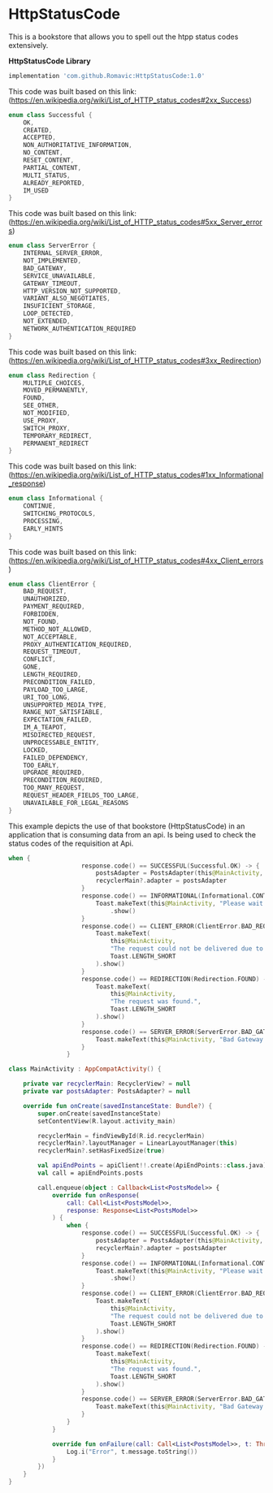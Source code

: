 # HttpStatusCode
This is a bookstore that allows you to spell out the htpp status codes extensively.

**HttpStatusCode Library**

```Groovy
implementation 'com.github.Romavic:HttpStatusCode:1.0'
```

This code was built based on this link:(https://en.wikipedia.org/wiki/List_of_HTTP_status_codes#2xx_Success)

```Kotlin
enum class Successful {
    OK, 
    CREATED, 
    ACCEPTED, 
    NON_AUTHORITATIVE_INFORMATION, 
    NO_CONTENT, 
    RESET_CONTENT, 
    PARTIAL_CONTENT, 
    MULTI_STATUS, 
    ALREADY_REPORTED, 
    IM_USED
}
```
This code was built based on this link:(https://en.wikipedia.org/wiki/List_of_HTTP_status_codes#5xx_Server_errors)

```Kotlin
enum class ServerError {
    INTERNAL_SERVER_ERROR, 
    NOT_IMPLEMENTED, 
    BAD_GATEWAY, 
    SERVICE_UNAVAILABLE, 
    GATEWAY_TIMEOUT, 
    HTTP_VERSION_NOT_SUPPORTED, 
    VARIANT_ALSO_NEGOTIATES, 
    INSUFICIENT_STORAGE, 
    LOOP_DETECTED, 
    NOT_EXTENDED, 
    NETWORK_AUTHENTICATION_REQUIRED
}
```
This code was built based on this link:(https://en.wikipedia.org/wiki/List_of_HTTP_status_codes#3xx_Redirection)

```Kotlin
enum class Redirection {
    MULTIPLE_CHOICES, 
    MOVED_PERMANENTLY, 
    FOUND, 
    SEE_OTHER, 
    NOT_MODIFIED, 
    USE_PROXY, 
    SWITCH_PROXY, 
    TEMPORARY_REDIRECT, 
    PERMANENT_REDIRECT
}
```
This code was built based on this link:(https://en.wikipedia.org/wiki/List_of_HTTP_status_codes#1xx_Informational_response)

```Kotlin
enum class Informational {
    CONTINUE, 
    SWITCHING_PROTOCOLS, 
    PROCESSING, 
    EARLY_HINTS
}
```
This code was built based on this link:(https://en.wikipedia.org/wiki/List_of_HTTP_status_codes#4xx_Client_errors)

```Kotlin
enum class ClientError {
    BAD_REQUEST,
    UNAUTHORIZED,
    PAYMENT_REQUIRED,
    FORBIDDEN,
    NOT_FOUND,
    METHOD_NOT_ALLOWED,
    NOT_ACCEPTABLE,
    PROXY_AUTHENTICATION_REQUIRED,
    REQUEST_TIMEOUT,
    CONFLICT,
    GONE,
    LENGTH_REQUIRED,
    PRECONDITION_FAILED,
    PAYLOAD_TOO_LARGE,
    URI_TOO_LONG,
    UNSUPPORTED_MEDIA_TYPE,
    RANGE_NOT_SATISFIABLE,
    EXPECTATION_FAILED,
    IM_A_TEAPOT,
    MISDIRECTED_REQUEST,
    UNPROCESSABLE_ENTITY,
    LOCKED,
    FAILED_DEPENDENCY,
    TOO_EARLY,
    UPGRADE_REQUIRED,
    PRECONDITION_REQUIRED,
    TOO_MANY_REQUEST,
    REQUEST_HEADER_FIELDS_TOO_LARGE,
    UNAVAILABLE_FOR_LEGAL_REASONS
}
```
This example depicts the use of that bookstore (HttpStatusCode) in an application that is consuming data from an api.
Is being used to check the status codes of the requisition at Api.

```Kotlin
when {
                    response.code() == SUCCESSFUL(Successful.OK) -> {
                        postsAdapter = PostsAdapter(this@MainActivity, response.body()!!)
                        recyclerMain?.adapter = postsAdapter
                    }
                    response.code() == INFORMATIONAL(Informational.CONTINUE) -> {
                        Toast.makeText(this@MainActivity, "Please wait...", Toast.LENGTH_SHORT)
                            .show()
                    }
                    response.code() == CLIENT_ERROR(ClientError.BAD_REQUEST) -> {
                        Toast.makeText(
                            this@MainActivity,
                            "The request could not be delivered due to incorrect syntax.",
                            Toast.LENGTH_SHORT
                        ).show()
                    }
                    response.code() == REDIRECTION(Redirection.FOUND) -> {
                        Toast.makeText(
                            this@MainActivity,
                            "The request was found.",
                            Toast.LENGTH_SHORT
                        ).show()
                    }
                    response.code() == SERVER_ERROR(ServerError.BAD_GATEWAY) -> {
                        Toast.makeText(this@MainActivity, "Bad Gateway.", Toast.LENGTH_SHORT).show()
                    }
                }
```

```Kotlin
class MainActivity : AppCompatActivity() {

    private var recyclerMain: RecyclerView? = null
    private var postsAdapter: PostsAdapter? = null

    override fun onCreate(savedInstanceState: Bundle?) {
        super.onCreate(savedInstanceState)
        setContentView(R.layout.activity_main)

        recyclerMain = findViewById(R.id.recyclerMain)
        recyclerMain?.layoutManager = LinearLayoutManager(this)
        recyclerMain?.setHasFixedSize(true)

        val apiEndPoints = apiClient!!.create(ApiEndPoints::class.java)
        val call = apiEndPoints.posts

        call.enqueue(object : Callback<List<PostsModel>> {
            override fun onResponse(
                call: Call<List<PostsModel>>,
                response: Response<List<PostsModel>>
            ) {
                when {
                    response.code() == SUCCESSFUL(Successful.OK) -> {
                        postsAdapter = PostsAdapter(this@MainActivity, response.body()!!)
                        recyclerMain?.adapter = postsAdapter
                    }
                    response.code() == INFORMATIONAL(Informational.CONTINUE) -> {
                        Toast.makeText(this@MainActivity, "Please wait...", Toast.LENGTH_SHORT)
                            .show()
                    }
                    response.code() == CLIENT_ERROR(ClientError.BAD_REQUEST) -> {
                        Toast.makeText(
                            this@MainActivity,
                            "The request could not be delivered due to incorrect syntax.",
                            Toast.LENGTH_SHORT
                        ).show()
                    }
                    response.code() == REDIRECTION(Redirection.FOUND) -> {
                        Toast.makeText(
                            this@MainActivity,
                            "The request was found.",
                            Toast.LENGTH_SHORT
                        ).show()
                    }
                    response.code() == SERVER_ERROR(ServerError.BAD_GATEWAY) -> {
                        Toast.makeText(this@MainActivity, "Bad Gateway.", Toast.LENGTH_SHORT).show()
                    }
                }
            }

            override fun onFailure(call: Call<List<PostsModel>>, t: Throwable) {
                Log.i("Error", t.message.toString())
            }
        })
    }
}
```
